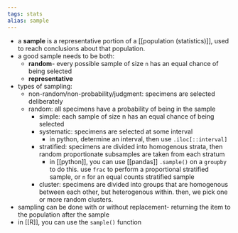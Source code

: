 ```yaml
---
tags: stats
alias: sample
---
```


- a **sample** is a representative portion of a [[population (statistics)]], used to reach conclusions about that population.
- a good sample needs to be both:
	- **random**- every possible sample of size `n` has an equal chance of being selected
	- **representative**
- types of sampling:
	- non-random/non-probability/judgment: specimens are selected deliberately
	- random: all specimens have a probability of being in the sample
		- simple: each sample of size n has an equal chance of being selected
		- systematic: specimens are selected at some interval
			- in python, determine an interval, then use `.iloc[::interval]`
		- stratified: specimens are divided into homogenous strata, then random proportionate subsamples are taken from each stratum
			- in [[python]], you can use [[pandas]] `.sample()` on a `groupby` to do this. use `frac` to perform a proportional stratified sample, or `n` for an equal counts stratified sample
		- cluster: specimens are divided into groups that are homogenous between each other, but heterogenous within. then, we pick one or more random clusters.
- sampling can be done with or without replacement- returning the item to the population after the sample
- in [[R]], you can use the `sample()` function
